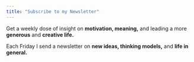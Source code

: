 ```yaml
---
title: "Subscribe to my Newsletter"
---
```

Get a weekly dose of insight on **motivation, meaning,** and leading a more **generous** and **creative life.**

Each Friday I send a newsletter on **new ideas, thinking models,** and **life in general.**
